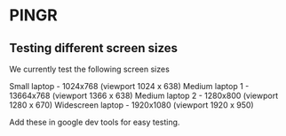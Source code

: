 # PINGR

## Testing different screen sizes

We currently test the following screen sizes

Small laptop - 1024x768 (viewport 1024 x 638)
Medium laptop 1 - 13664x768 (viewport 1366 x 638)
Medium laptop 2 - 1280x800 (viewport 1280 x 670)
Widescreen laptop - 1920x1080 (viewport 1920 x 950)

Add these in google dev tools for easy testing.